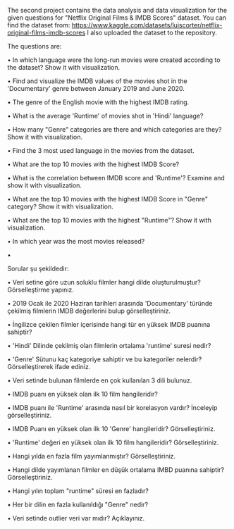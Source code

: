The second project contains the data analysis and data visualization for the given questions for "Netflix Original Films & IMDB Scores" dataset.
You can find the dataset from: https://www.kaggle.com/datasets/luiscorter/netflix-original-films-imdb-scores
I also uploaded the dataset to the repository.

The questions are:

• In which language were the long-run movies were created according to the dataset? 
Show it with visualization.

• Find and visualize the IMDB values of the movies shot in the 'Documentary' genre between January 2019 and June 2020.

• The genre of the English movie with the highest IMDB rating.

• What is the average 'Runtime' of movies shot in 'Hindi' language?

• How many "Genre" categories are there and which categories are they? 
Show it with visualization.

• Find the 3 most used language in the movies from the dataset.

• What are the top 10 movies with the highest IMDB Score?

• What is the correlation between IMDB score and 'Runtime'?
Examine and show it with visualization.

• What are the top 10 movies with the highest IMDB Score in "Genre" category?
Show it with visualization.

• What are the top 10 movies with the highest "Runtime"?
Show it with visualization.

• In which year was the most movies released?

•

Sorular şu şekildedir:

• Veri setine göre uzun soluklu filmler hangi dilde oluşturulmuştur?
Görselleştirme yapınız.

• 2019 Ocak ile 2020 Haziran tarihleri arasında 'Documentary'
türünde çekilmiş filmlerin IMDB değerlerini bulup görselleştiriniz.

• İngilizce çekilen filmler içerisinde hangi tür en yüksek IMDB
puanına sahiptir?

• 'Hindi' Dilinde çekilmiş olan filmlerin ortalama 'runtime' suresi
nedir?

• 'Genre' Sütunu kaç kategoriye sahiptir ve bu kategoriler nelerdir?
Görselleştirerek ifade ediniz.

• Veri setinde bulunan filmlerde en çok kullanılan 3 dili bulunuz.

• IMDB puanı en yüksek olan ilk 10 film hangileridir?

• IMDB puanı ile 'Runtime' arasında nasıl bir korelasyon vardır?
İnceleyip görselleştiriniz.

• IMDB Puanı en yüksek olan ilk 10 'Genre' hangileridir? 
Görselleştiriniz.

• 'Runtime' değeri en yüksek olan ilk 10 film hangileridir?
Görselleştiriniz.

• Hangi yılda en fazla film yayımlanmıştır? 
Görselleştiriniz.

• Hangi dilde yayımlanan filmler en düşük ortalama IMBD puanına
sahiptir? 
Görselleştiriniz.

• Hangi yılın toplam "runtime" süresi en fazladır?

• Her bir dilin en fazla kullanıldığı "Genre" nedir?

• Veri setinde outlier veri var mıdır? Açıklayınız.
